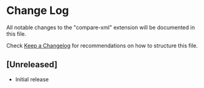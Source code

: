 # Change Log

All notable changes to the "compare-xml" extension will be documented in this file.

Check [Keep a Changelog](http://keepachangelog.com/) for recommendations on how to structure this file.

## [Unreleased]

- Initial release